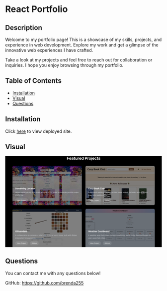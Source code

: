 # React Portfolio
  ## Description
  Welcome to my portfolio page! This is a showcase of my skills, projects, and experience in web development. Explore my work and get a glimpse of the innovative web experiences I have crafted.

  Take a look at my projects and feel free to reach out for collaboration or inquiries. I hope you enjoy browsing through my portfolio.


  ## Table of Contents
  * [Installation](#installation)
  * [Visual](#visual)
  * [Questions](#questions)
  


  ## Installation
  Click [here](https://lovely-malabi-244998.netlify.app/) to view deployed site. 


  ## Visual
  ![](./public/portfolio.png)

  ## Questions
  You can contact me with any questions below! 


  GitHub: https://github.com/brenda255 
  
